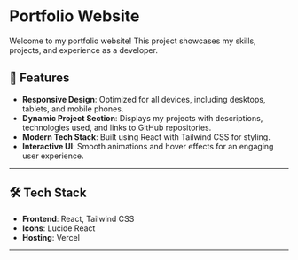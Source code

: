 # Portfolio Website

Welcome to my portfolio website! This project showcases my skills, projects, and experience as a developer.

## 🚀 Features

- **Responsive Design**: Optimized for all devices, including desktops, tablets, and mobile phones.
- **Dynamic Project Section**: Displays my projects with descriptions, technologies used, and links to GitHub repositories.
- **Modern Tech Stack**: Built using React with Tailwind CSS for styling.
- **Interactive UI**: Smooth animations and hover effects for an engaging user experience.

---

## 🛠️ Tech Stack

- **Frontend**: React, Tailwind CSS
- **Icons**: Lucide React
- **Hosting**: Vercel

---

